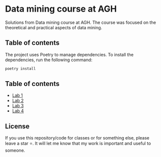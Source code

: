 # Data mining course at AGH

Solutions from Data mining course at AGH. The course was focused on the theoretical and practical aspects of data
mining.

## Table of contents

The project uses Poetry to manage dependencies. To install the dependencies, run the following command:

```bash
poetry install
```

## Table of contents

- [Lab 1](src/data_mining/Lab_1)
- [Lab 2](src/data_mining/Lab_2)
- [Lab 3](src/data_mining/Lab_3)
- [Lab 4](src/data_mining/Lab_4)

## License

If you use this repository/code for classes or for something else, please leave a star ⭐. It will let me know that my
work is important and useful to someone.